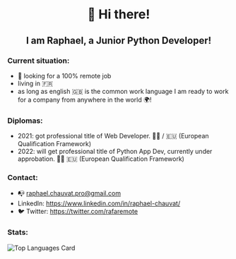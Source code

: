 <h1 align="center">👋 Hi there!</h1>

<h2 align="center">I am Raphael, a Junior Python Developer!</h2>

### Current situation:

- 🔭 looking for a 100% remote job
- living in 🇫🇷
- as long as english 🇬🇧 is the common work language I am ready to work for a company from anywhere in the world 🌍!

### Diplomas:

- 2021: got professional title of Web Developer. 👨‍🎓 / 🇪🇺 (European Qualification Framework)
- 2022: will get professional title of Python App Dev, currently under approbation. 👨‍🎓 🇪🇺 (European Qualification Framework)
  
### Contact:

- 📭 raphael.chauvat.pro@gmail.com
- LinkedIn: https://www.linkedin.com/in/raphael-chauvat/
- 🐦 Twitter: https://twitter.com/rafaremote
  
### Stats:

![Top Languages Card](https://github-readme-stats.vercel.app/api/top-langs/?username=rafaremote)
